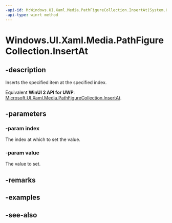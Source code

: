 ```yaml
---
-api-id: M:Windows.UI.Xaml.Media.PathFigureCollection.InsertAt(System.UInt32,Windows.UI.Xaml.Media.PathFigure)
-api-type: winrt method
---
```


<!-- Method syntax
public void InsertAt(System.UInt32 index, Windows.UI.Xaml.Media.PathFigure value)
-->

# Windows.UI.Xaml.Media.PathFigureCollection.InsertAt

## -description
Inserts the specified item at the specified index.

Equivalent **WinUI 2 API for UWP**: [Microsoft.UI.Xaml.Media.PathFigureCollection.InsertAt](/windows/winui/api/microsoft.ui.xaml.media.pathfigurecollection.insertat).

## -parameters
### -param index
The index at which to set the value.

### -param value
The value to set.

## -remarks

## -examples

## -see-also
